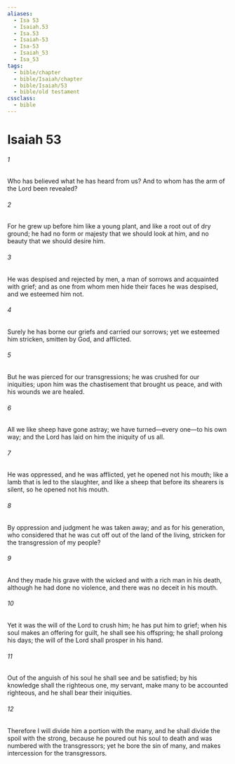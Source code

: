 ```yaml
---
aliases:
  - Isa 53
  - Isaiah.53
  - Isa.53
  - Isaiah-53
  - Isa-53
  - Isaiah_53
  - Isa_53
tags:
  - bible/chapter
  - bible/Isaiah/chapter
  - bible/Isaiah/53
  - bible/old testament
cssclass:
  - bible
---
```


# Isaiah 53

###### 1
Who has believed what he has heard from us? And to whom has the arm of the Lord been revealed?
###### 2
For he grew up before him like a young plant,   and like a root out of dry ground;   he had no form or majesty that we should look at him, and no beauty that we should desire him.
###### 3
He was despised and rejected by men, a man of sorrows and acquainted with grief; and as one from whom men hide their faces he was despised, and we esteemed him not.
###### 4
Surely he has borne our griefs and carried our sorrows; yet we esteemed him stricken,   smitten by God, and afflicted.
###### 5
But he was pierced for our transgressions; he was crushed for our iniquities; upon him was the chastisement that brought us peace,   and with his wounds we are healed.
###### 6
All we like sheep have gone astray; we have turned—every one—to his own way;   and the Lord has laid on him the iniquity of us all.
###### 7
He was oppressed, and he was afflicted,   yet he opened not his mouth;   like a lamb that is led to the slaughter, and like a sheep that before its shearers is silent, so he opened not his mouth.
###### 8
By oppression and judgment he was taken away; and as for his generation, who considered that he was cut off out of the land of the living, stricken for the transgression of my people?
###### 9
And they made his grave with the wicked   and with a rich man in his death, although he had done no violence, and there was no deceit in his mouth.
###### 10
Yet it was the will of the Lord to crush him; he has put him to grief;   when his soul makes an offering for guilt, he shall see his offspring; he shall prolong his days;   the will of the Lord shall prosper in his hand.
###### 11
Out of the anguish of his soul he shall see and be satisfied; by his knowledge shall the righteous one, my servant,   make many to be accounted righteous,   and he shall bear their iniquities.
###### 12
Therefore I will divide him a portion with the many,   and he shall divide the spoil with the strong, because he poured out his soul to death and was numbered with the transgressors;   yet he bore the sin of many, and makes intercession for the transgressors.


